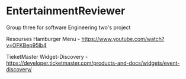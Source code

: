# EntertainmentReviewer
Group three for software Engineering two's project 






Resourses
  Hamburger Menu - https://www.youtube.com/watch?v=OFKBep95lb4




  TieketMaster Widget-Discovery - https://developer.ticketmaster.com/products-and-docs/widgets/event-discovery/
